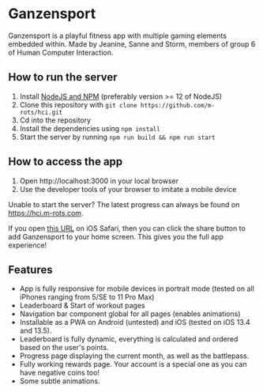 # Ganzensport
Ganzensport is a playful fitness app with multiple gaming elements embedded within. Made by Jeanine, Sanne and Storm, members of group 6 of Human Computer Interaction.

## How to run the server
1. Install [NodeJS and NPM](https://nodejs.org/en/download) (preferably version >= 12 of NodeJS)
2. Clone this repository with `git clone https://github.com/m-rots/hci.git`
3. Cd into the repository
4. Install the dependencies using `npm install`
5. Start the server by running `npm run build && npm run start`

## How to access the app
1. Open http://localhost:3000 in your local browser
2. Use the developer tools of your browser to imitate a mobile device

Unable to start the server? The latest progress can always be found on https://hci.m-rots.com.

If you open [this URL](https://hci.m-rots.com) on iOS Safari, then you can click the share button to add Ganzensport to your home screen. This gives you the full app experience!

## Features
- App is fully responsive for mobile devices in portrait mode (tested on all iPhones ranging from 5/SE to 11 Pro Max)
- Leaderboard & Start of workout pages
- Navigation bar component global for all pages (enables animations)
- Installable as a PWA on Android (untested) and iOS (tested on iOS 13.4 and 13.5).
- Leaderboard is fully dynamic, everything is calculated and ordered based on the user's points.
- Progress page displaying the current month, as well as the battlepass.
- Fully working rewards page. Your account is a special one as you can have negative coins too!
- Some subtle animations.
